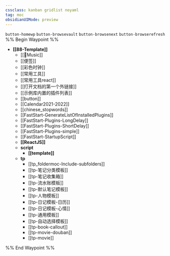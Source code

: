 ```yaml
---
cssclass: kanban gridlist noyaml
tag: moc
obsidianUIMode: preview
--- 
```

`button-homewp`  `button-browsevault`  `button-browsenext` `button-browserefresh` 
%% Begin Waypoint %%
- **[[88-Template]]**
	- [[🎵Music]]
	- [[便签]]
	- [[彩色时钟]]
	- [[常用工具]]
	- [[常用工具react]]
	- [[打开文档的第一个外链接]]
	- [[示例库内置的插件列表]]
	- [[button]]
	- [[Calendar2021-2022]]
	- [[chinese_stopwords]]
	- [[FastStart-GenerateListOfInstalledPlugins]]
	- [[FastStart-Plugins-LongDelay]]
	- [[FastStart-Plugins-ShortDelay]]
	- [[FastStart-Plugins-simple]]
	- [[FastStart-StartupScript]]
	- **[[ReactJS]]**
	- **script**
		- **[[template]]**
	- **tp**
		- [[tp_foldermoc-Include-subfolders]]
		- [[tp-笔记分类模板]]
		- [[tp-笔记收集箱]]
		- [[tp-流水账模板]]
		- [[tp-默认笔记模板]]
		- [[tp-人物模板]]
		- [[tp-日记模板-日历]]
		- [[tp-日记模板-心情]]
		- [[tp-通用模板]]
		- [[tp-自动选择模板]]
		- [[tp-book-callout]]
		- [[tp-movie-douban]]
		- [[tp-movie]]

%% End Waypoint %%